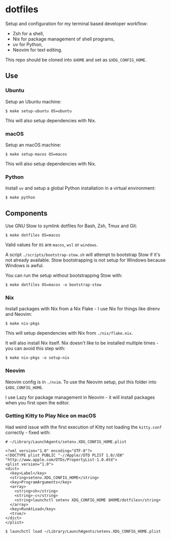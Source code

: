 # dotfiles

Setup and configuration for my terminal based developer workflow:

- Zsh for a shell,
- Nix for package management of shell programs,
- uv for Python,
- Neovim for text editing.

This repo should be cloned into `$HOME` and set as `$XDG_CONFIG_HOME`.

## Use

### Ubuntu

Setup an Ubuntu machine:

```shell-session
$ make setup-ubuntu OS=ubuntu
```

This will also setup dependencies with Nix.

### macOS

Setup an macOS machine:

```shell-session
$ make setup-macos OS=macos
```

This will also setup dependencies with Nix.

### Python

Install `uv` and setup a global Python installation in a virtual environment:

```bash
$ make python
```

## Components


Use GNU Stow to symlink dotfiles for Bash, Zsh, Tmux and Git:

```shell-session
$ make dotfiles OS=macos
```

Valid values for `OS` are `macos`, `wsl` or `windows`.

A script `./scripts/bootstrap-stow.sh` will attempt to bootstrap Stow if it's not already available. Stow bootstrapping is not setup for Windows because Windows is awful.

You can run the setup without bootstrapping Stow with:

```shell-session
$ make dotfiles OS=macos -o bootstrap-stow
```

### Nix

Install packages with Nix from a Nix Flake - I use Nix for things like direnv and Neovim:

```shell-session
$ make nix-pkgs
```

This will setup dependencies with Nix from `./nix/flake.nix`.

It will also install Nix itself. Nix doesn't like to be installed multiple times - you can avoid this step with:

```shell-session
$ make nix-pkgs -o setup-nix
```

### Neovim

Neovim config is in `./nvim`. To use the Neovim setup, put this folder into `$XDG_CONFIG_HOME`.

I use Lazy for package management in Neovim - it will install packages when you first open the editor.

### Getting Kitty to Play Nice on macOS

Had weird issue with the first execution of Kitty not loading the `kitty.conf` correctly - fixed with:

```
# ~/Library/LaunchAgents/setenv.XDG_CONFIG_HOME.plist

<?xml version="1.0" encoding="UTF-8"?>
<!DOCTYPE plist PUBLIC "-//Apple//DTD PLIST 1.0//EN" "http://www.apple.com/DTDs/PropertyList-1.0.dtd">
<plist version="1.0">
<dict>
  <key>Label</key>
  <string>setenv.XDG_CONFIG_HOME</string>
  <key>ProgramArguments</key>
  <array>
    <string>sh</string>
    <string>-c</string>
    <string>launchctl setenv XDG_CONFIG_HOME $HOME/dotfiles</string>
  </array>
  <key>RunAtLoad</key>
  <true/>
</dict>
</plist>

$ launchctl load ~/Library/LaunchAgents/setenv.XDG_CONFIG_HOME.plist
```
